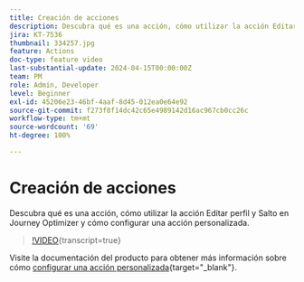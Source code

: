```yaml
---
title: Creación de acciones
description: Descubra qué es una acción, cómo utilizar la acción Editar perfil y Salto en Journey Optimizer y cómo configurar una acción personalizada.
jira: KT-7536
thumbnail: 334257.jpg
feature: Actions
doc-type: feature video
last-substantial-update: 2024-04-15T00:00:00Z
team: PM
role: Admin, Developer
level: Beginner
exl-id: 45206e23-46bf-4aaf-8d45-012ea0e64e92
source-git-commit: f273f8f14dc42c65e4989142d16ac967cb0cc26c
workflow-type: tm+mt
source-wordcount: '69'
ht-degree: 100%

---
```


# Creación de acciones

Descubra qué es una acción, cómo utilizar la acción Editar perfil y Salto en Journey Optimizer y cómo configurar una acción personalizada.

>[!VIDEO](https://video.tv.adobe.com/v/3428396?quality=12&learn=on){transcript=true}

Visite la documentación del producto para obtener más información sobre cómo [configurar una acción personalizada](https://experienceleague.adobe.com/es/docs/journey-optimizer/using/configuration/configure-journeys/action-journeys/about-custom-action-configuration){target="_blank"}.
